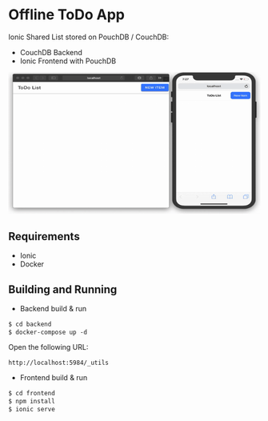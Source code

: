 # Offline ToDo App

Ionic Shared List stored on PouchDB / CouchDB:

* CouchDB Backend
* Ionic Frontend with PouchDB

![](pouchdb-pwa-video.gif)

## Requirements

* Ionic
* Docker

## Building and Running

* Backend build & run

```
$ cd backend
$ docker-compose up -d
```

Open the following URL:

    http://localhost:5984/_utils

* Frontend build & run

```
$ cd frontend
$ npm install
$ ionic serve
```
